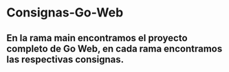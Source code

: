 # Consignas-Go-Web
## En la rama main encontramos el proyecto completo de Go Web, en cada rama encontramos las respectivas consignas.
